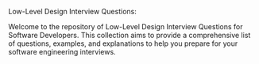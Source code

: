 Low-Level Design Interview Questions:

Welcome to the repository of Low-Level Design Interview Questions for Software Developers. This collection aims to provide a comprehensive list of questions, examples, and explanations to help you prepare for your software engineering interviews.

